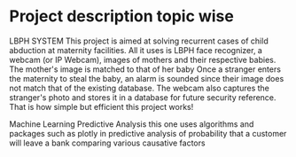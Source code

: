 # Project description topic wise
LBPH SYSTEM
This project is aimed at solving recurrent cases of child abduction at maternity facilities.
All it uses is LBPH face recognizer, a webcam (or IP Webcam), images of mothers and their respective babies.
The mother's image is matched to that of her baby
Once a stranger enters the maternity to steal the baby, an alarm is sounded since their image does not match that of the existing database.
The webcam also captures the stranger's photo and stores it in a database for future security reference.
That is how simple but efficient this project works!


Machine Learning Predictive Analysis
this one uses algorithms and packages such as plotly in predictive analysis of probability that a customer will leave a bank comparing various causative factors
